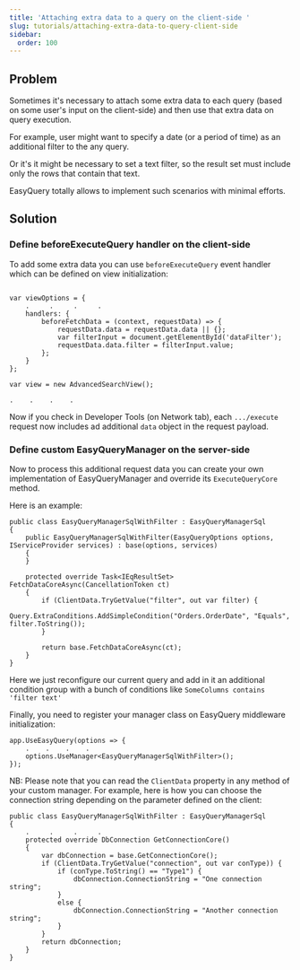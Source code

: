 ```yaml
---
title: 'Attaching extra data to a query on the client-side '
slug: tutorials/attaching-extra-data-to-query-client-side
sidebar:
  order: 100
---
```


## Problem

Sometimes it's necessary to attach some extra data to each query (based on some user's input on the client-side) and then use that extra data on query execution.

For example, user might want to specify a date (or a period of time) as an additional filter to the any query.

Or it's it might be necessary to set a text filter, so the result set must include only the rows that contain that text.

EasyQuery totally allows to implement such scenarios with minimal efforts.

## Solution

### Define beforeExecuteQuery handler on the client-side

To add some extra data you can use `beforeExecuteQuery` event handler which can be defined on view initialization:

```

var viewOptions = {
    .     .     .     .
	handlers: {
		beforeFetchData = (context, requestData) => {
		    requestData.data = requestData.data || {};
			var filterInput = document.getElementById('dataFilter');
			requestData.data.filter = filterInput.value;
		};
	}
};

var view = new AdvancedSearchView();

.    .    .    .
```


Now if you check in Developer Tools (on Network tab), each  `.../execute` request now includes ad additional `data` object in the request payload.

### Define custom EasyQueryManager on the server-side

Now to process this additional request data you can create your own implementation of EasyQueryManager and override its `ExecuteQueryCore` method.

Here is an example:

```
public class EasyQueryManagerSqlWithFilter : EasyQueryManagerSql
{
    public EasyQueryManagerSqlWithFilter(EasyQueryOptions options, IServiceProvider services) : base(options, services) 
	{
    }

    protected override Task<IEqResultSet> FetchDataCoreAsync(CancellationToken ct)
    {
	    if (ClientData.TryGetValue("filter", out var filter) {
			Query.ExtraConditions.AddSimpleCondition("Orders.OrderDate", "Equals", filter.ToString());
		}

        return base.FetchDataCoreAsync(ct);
    }
}
```

Here we just reconfigure our current query and add in it an additional condition group with a bunch of conditions like `SomeColumns contains 'filter text'`

Finally, you need to register your manager class on EasyQuery middleware initialization:

```
app.UseEasyQuery(options => {
    .    .    .    .
	options.UseManager<EasyQueryManagerSqlWithFilter>();
});
```


NB: Please note that you can read the `ClientData` property in any method of your custom manager. For example, here is how you can choose the connection string depending on the parameter defined on the client:

```
public class EasyQueryManagerSqlWithFilter : EasyQueryManagerSql
{
    .     .     .     .
    protected override DbConnection GetConnectionCore()
    {
        var dbConnection = base.GetConnectionCore();
        if (ClientData.TryGetValue("connection", out var conType)) {
		    if (conType.ToString() == "Type1") {
                dbConnection.ConnectionString = "One connection string";
			}
			else {
                dbConnection.ConnectionString = "Another connection string";
			}
        }
        return dbConnection;
    }
}
```
